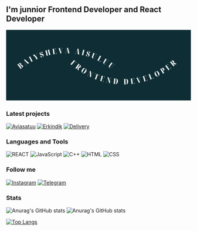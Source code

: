 
## I'm junnior Frontend Developer and React Developer
![Header](https://github.com/A1suluu/A1suluu/blob/main/assets/Baiyshova%20Aisuluu1.png)


### Latest projects
[![Aviasatuu](https://img.shields.io/badge/-Aviasatuu-4cc9f0?style=for-the-badge)](https://github.com/A1suluu/erkindikArt)
[![Erkindik](https://img.shields.io/badge/-Erkindik-4cc9f0?style=for-the-badge)](https://www.instagram.com/justtaagirll/)
[![Delivery](https://img.shields.io/badge/-Delivery-4cc9f0?style=for-the-badge)](https://www.instagram.com/justtaagirll/)


### Languages and Tools

![REACT](https://img.shields.io/badge/-REACT-073b4c?style=for-the-badge&logo=REACT)
![JavaScript](https://img.shields.io/badge/-JavaScript-073b4c?style=for-the-badge&logo=JavaScript)
![C++](https://img.shields.io/badge/-C++-073b4c?style=for-the-badge&logo=C++)
![HTML](https://img.shields.io/badge/-HTML-073b4c?style=for-the-badge)
![CSS](https://img.shields.io/badge/-CSS-073b4c?style=for-the-badge)


### Follow me

[![Instagram](https://img.shields.io/badge/-Instagram-5e548e?style=for-the-badge&logo=Instagram)](https://www.instagram.com/justtaagirll/)
[![Telegram](https://img.shields.io/badge/-Telegram-5e548e?style=for-the-badge&logo=Telegram)](https://t.me/aisuluuuuu)


### Stats

![Anurag's GitHub stats](https://github-readme-stats.vercel.app/api?username=A1suluu)
![Anurag's GitHub stats](https://github-readme-stats.vercel.app/api?username=anuraghazra&show_icons=true)

[![Top Langs](https://github-readme-stats.vercel.app/api/top-langs/?username=A1suluu&layout=compact)](https://github.com/anuraghazra/github-readme-stats)
